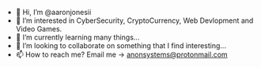 - 👋 Hi, I’m @aaronjonesii
- 👀 I’m interested in CyberSecurity, CryptoCurrency, Web Devlopment and Video Games.
- 🌱 I’m currently learning many things...
- 💞️ I’m looking to collaborate on something that I find interesting...
- 📫 How to reach me? Email me -> anonsystems@protonmail.com

<!---
aaronjonesii/aaronjonesii is a ✨ special ✨ repository because its `README.md` (this file) appears on your GitHub profile.
You can click the Preview link to take a look at your changes.
--->
